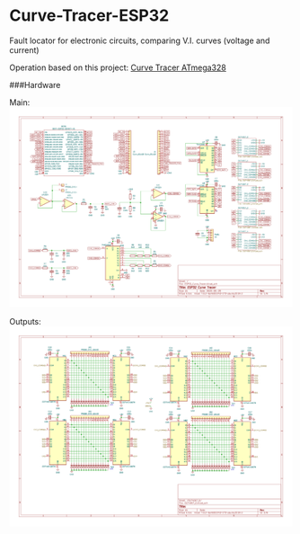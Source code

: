 # Curve-Tracer-ESP32
Fault locator for electronic circuits, comparing V.I. curves (voltage and current)

Operation based on this project: [Curve Tracer ATmega328
](https://github.com/rtek1000/Curve-Tracer-ATmega328)

###Hardware

Main:
![img](https://raw.githubusercontent.com/rtek1000/Curve-Tracer-ESP32/main/ESP32CT_Hardware/ESP32_Curve_Tracer_pg1.png)

Outputs:
![img](https://raw.githubusercontent.com/rtek1000/Curve-Tracer-ESP32/main/ESP32CT_Hardware/ESP32_Curve_Tracer_pg2.png)
